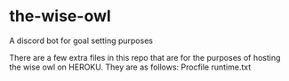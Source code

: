 # the-wise-owl
A discord bot for goal setting purposes

There are a few extra files in this repo that are for the purposes of hosting the wise owl on HEROKU.
They are as follows:
  Procfile
  runtime.txt
